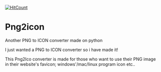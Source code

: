 [![HitCount](http://hits.dwyl.com/Whirlpool-Programmer/Png2Icon.svg)](http://hits.dwyl.com/Whirlpool-Programmer/Png2Icon)
# Png2icon
Another PNG to ICON converter made on python

I just wanted a PNG to ICON converter so i have made it!

This Png2Ico converter is made for those who want to use their PNG image in their website's favicon; windows'/mac/linux program icon etc..
